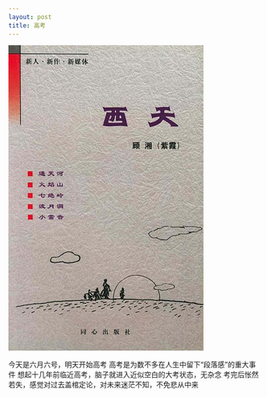 ```yaml
---
layout: post
title: 高考
---
```

![/images/2016-06-06-Exam/JJS.JPG](/images/2016-05-30-West/Go-West.jpg)

今天是六月六号，明天开始高考
高考是为数不多在人生中留下“段落感”的重大事件
想起十几年前临近高考，脑子就进入近似空白的大考状态，无杂念
考完后怅然若失，感觉对过去盖棺定论，对未来迷茫不知，不免悲从中来
